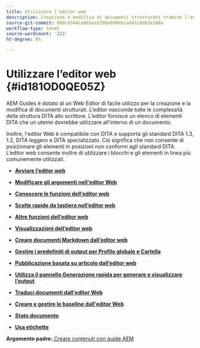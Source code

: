 ```yaml
---
title: Utilizzare l’editor web
description: Creazione e modifica di documenti strutturati tramite l'editor Web. Scopri come utilizzare l’editor web seguendo gli standard DITA nelle guide AEM.
source-git-commit: 880cd344ceb65ea339be699ebcad41c0d62e168a
workflow-type: tm+mt
source-wordcount: '222'
ht-degree: 0%

---
```


# Utilizzare l’editor web {#id181OD0QE05Z}

AEM Guides è dotato di un Web Editor di facile utilizzo per la creazione e la modifica di documenti strutturati. L&#39;editor nasconde tutte le complessità della struttura DITA allo scrittore. L&#39;editor fornisce un elenco di elementi DITA che un utente dovrebbe utilizzare all&#39;interno di un documento.

Inoltre, l&#39;editor Web è compatibile con DITA e supporta gli standard DITA 1.3, 1.2, DITA leggero e DITA specializzato. Ciò significa che non consente di posizionare gli elementi in posizioni non conformi agli standard DITA. L’editor web consente inoltre di utilizzare i blocchi e gli elementi in linea più comunemente utilizzati.

- **[Avviare l’editor web](web-editor-launch-editor.md)**

- **[Modificare gli argomenti nell&#39;editor Web](web-editor-edit-topics.md)**

- **[Conoscere le funzioni dell’editor web](web-editor-features.md)**

- **[Scelte rapide da tastiera nell’editor web](web-editor-keyboard-shortcuts.md)**

- **[Altre funzioni dell’editor web](web-editor-other-features.md)**

- **[Visualizzazioni dell’editor web](web-editor-views.md)**

- **[Creare documenti Markdown dall’editor web](web-editor-markdown-topic.md)**

- **[Gestire i predefiniti di output per Profilo globale e Cartella](web-editor-manage-output-presets.md)**

- **[Pubblicazione basata su articolo dall’editor web](web-editor-article-publishing.md)**

- **[Utilizza il pannello Generazione rapida per generare e visualizzare l’output](web-editor-quick-generate-panel.md)**

- **[Traduci documenti dall&#39;editor Web](translate-documents-web-editor.md)**

- **[Creare e gestire le baseline dall&#39;editor Web](web-editor-baseline.md)**

- **[Stato documento](web-editor-document-states.md)**

- **[Usa etichette](web-editor-use-label.md)**


**Argomento padre:**[ Creare contenuti con guide AEM](authoring-content-xml-doc.md)

